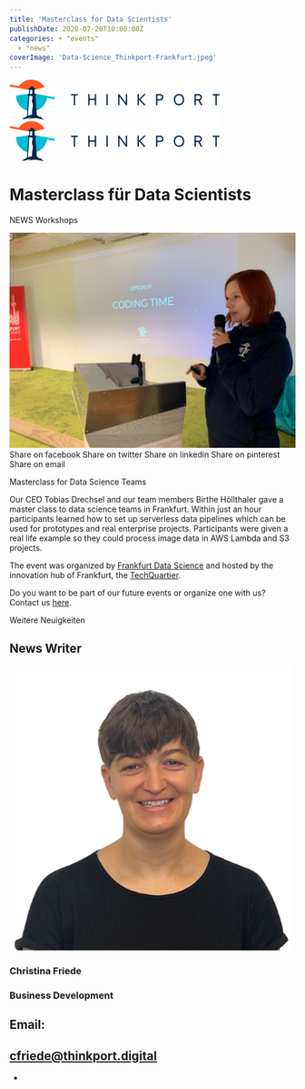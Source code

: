 ```yaml
---
title: 'Masterclass for Data Scientists'
publishDate: 2020-07-20T10:00:00Z
categories: + "events"
  + "news"
coverImage: 'Data-Science_Thinkport-Frankfurt.jpeg'
---
```


[![Thinkport Logo](images/Logo_horizontral_new-ovavzp5ztqmosy1yz1jrwr9fv5swhtoc0bky3tkc3g.png 'Logo Bright Colours')](https://thinkport.digital)[![Thinkport Logo](images/Logo_horizontral_new-ovavzp5ztqmosy1yz1jrwr9fv5swhtoc0bky3tkc3g.png 'Logo Bright Colours')](https://thinkport.digital)

# Masterclass für Data Scientists

NEWS Workshops

![](images/Birthe-at-TechQuartier-1024x768.jpeg) Share on facebook Share on twitter Share on linkedin Share on pinterest Share on email

Masterclass for Data Science Teams

Our CEO Tobias Drechsel and our team members Birthe Höllthaler gave a master class to data science teams in Frankfurt. Within just an hour participants learned how to set up serverless data pipelines which can be used for prototypes and real enterprise projects. Participants were given a real life example so they could process image data in AWS Lambda and S3 projects. 

The event was organized by [Frankfurt Data Science](https://www.linkedin.com/company/ffm-datascience/) and hosted by the innovation hub of Frankfurt, the [TechQuartier](https://techquartier.com/). 

Do you want to be part of our future events or organize one with us? Contact us [here](mailto:bvladi@thinkport.digital). 

Weitere Neuigkeiten

## News Writer

![portrait Christina](images/Christina.png)

### Christina Friede

### Business Development

## Email:

## [cfriede@thinkport.digital](mailto:cfriede@thinkport.digital)

- [](https://www.linkedin.com/in/christina-friede-2a6426168/)
